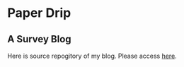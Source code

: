 # Paper Drip 
## A Survey Blog
Here is source repogitory of my blog.
Please access [here](https://paperdrip-dl.github.io/).

